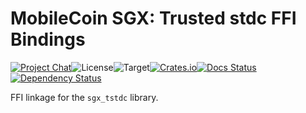 # MobileCoin SGX: Trusted stdc FFI Bindings

[![Project Chat][chat-image]][chat-link]<!--
-->![License][license-image]<!--
-->![Target][target-image]<!--
-->[![Crates.io][crate-image]][crate-link]<!--
-->[![Docs Status][docs-image]][docs-link]<!--
-->[![Dependency Status][deps-image]][deps-link]

FFI linkage for the `sgx_tstdc` library.

[chat-image]: https://img.shields.io/discord/844353360348971068?style=flat-square
[chat-link]: https://mobilecoin.chat
[license-image]: https://img.shields.io/crates/l/mc-sgx-tstdc-sys?style=flat-square
[target-image]: https://img.shields.io/badge/target-sgx-red?style=flat-square
[crate-image]: https://img.shields.io/crates/v/mc-sgx-tstdc-sys.svg?style=flat-square
[crate-link]: https://crates.io/crates/mc-sgx-tstdc-sys
[docs-image]: https://img.shields.io/docsrs/mc-sgx-tstdc-sys?style=flat-square
[docs-link]: https://docs.rs/crate/mc-sgx-tstdc-sys
[deps-image]: https://deps.rs/crate/mc-sgx-tstdc-sys/0.8.0/status.svg?style=flat-square
[deps-link]: https://deps.rs/crate/mc-sgx-tstdc-sys/0.8.0
